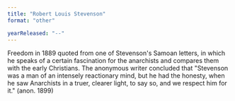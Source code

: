 ```yaml
---
title: "Robert Louis Stevenson"
format: "other"

yearReleased: "--"
---
```

Freedom in 1889 quoted from one of Stevenson's Samoan letters, in which he speaks of a certain fascination for the anarchists and compares them with the early Christians. The anonymous writer concluded that  "Stevenson was a man of an intensely reactionary mind, but he had the honesty, when he saw Anarchists in a truer, clearer light, to say so, and we respect him for it." (anon. 1899)